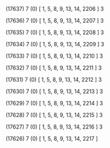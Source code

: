 (17637) 7 (0) [ 1, 5, 8, 9, 13, 14, 2206 ] 3 


(17636) 7 (0) [ 1, 5, 8, 9, 13, 14, 2207 ] 3 


(17635) 7 (0) [ 1, 5, 8, 9, 13, 14, 2208 ] 3 


(17634) 7 (0) [ 1, 5, 8, 9, 13, 14, 2209 ] 3 


(17633) 7 (0) [ 1, 5, 8, 9, 13, 14, 2210 ] 3 


(17632) 7 (0) [ 1, 5, 8, 9, 13, 14, 2211 ] 3 


(17631) 7 (0) [ 1, 5, 8, 9, 13, 14, 2212 ] 3 


(17630) 7 (0) [ 1, 5, 8, 9, 13, 14, 2213 ] 3 


(17629) 7 (0) [ 1, 5, 8, 9, 13, 14, 2214 ] 3 


(17628) 7 (0) [ 1, 5, 8, 9, 13, 14, 2215 ] 3 


(17627) 7 (0) [ 1, 5, 8, 9, 13, 14, 2216 ] 3 


(17626) 7 (0) [ 1, 5, 8, 9, 13, 14, 2217 ]  

